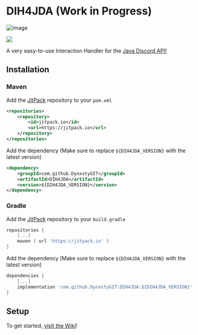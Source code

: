 # DIH4JDA (Work in Progress)
![image](https://user-images.githubusercontent.com/48297101/154980678-ae9db212-f38b-4a4e-a628-0f94d13086b7.png)

[![](https://jitpack.io/v/DynxstyGIT/DIH4JDA.svg)](https://jitpack.io/#DynxstyGIT/DIH4JDA)


A very easy-to-use Interaction Handler for the [Java Discord API!](https://github.com/DV8FromTheWorld/JDA)

## Installation

### Maven

Add the [JitPack](https://jitpack.io/) repository to your `pom.xml`
```xml
<repositories>
    <repository>
        <id>jitpack.io</id>
        <url>https://jitpack.io</url>
    </repository>
</repositories>
```

Add the dependency (Make sure to replace `${DIH4JDA_VERSION}` with the latest version)
```xml
<dependency> 
    <groupId>com.github.DynxstyGIT</groupId> 
    <artifactId>DIH4JDA</artifactId> 
    <version>${DIH4JDA_VERSION}</version> 
</dependency>
```

### Gradle

Add the [JitPack](https://jitpack.io/) repository to your `build.gradle`
```gradle
repositories { 
    [...]
    maven { url 'https://jitpack.io' } 
}
```

Add the dependency (Make sure to replace `${DIH4JDA_VERSION}` with the latest version)
```gradle
dependencies {
    [...]
    implementation 'com.github.DynxstyGIT:DIH4JDA:${DIH4JDA_VERSION}'
}
```

## Setup
To get started, [visit the Wiki](https://github.com/DynxstyGIT/DIH4JDA/wiki)!





